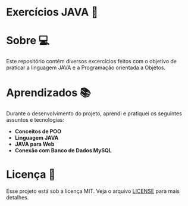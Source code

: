 # Exercícios JAVA :file_folder:

# Sobre :computer:

Este repositório contém diversos excercícios  feitos com o objetivo de praticar a linguagem JAVA e a Programação orientada a Objetos.

# Aprendizados :books:
Durante o desenvolvimento do projeto, aprendi e pratiquei os seguintes assuntos e tecnologias:

* **Conceitos de POO**
* **Linguagem JAVA** 
* **JAVA para Web**
* **Conexão com Banco de Dados MySQL**

#  Licença :bookmark_tabs:

Esse projeto está sob a licença MIT. Veja o arquivo  [LICENSE](https://github.com/beatrizdossantos/Exercicios_JAVA/blob/master/LICENSE) para mais detalhes.
